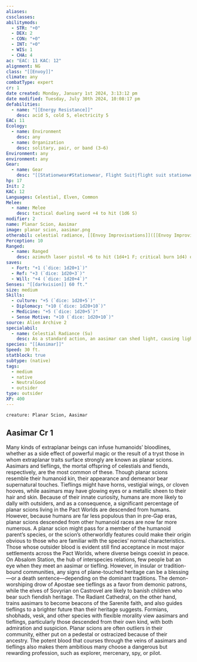 ```yaml
---
aliases: 
cssclasses: 
abilitymods:
  - STR: "+0"
  - DEX: 2
  - CON: "+0"
  - INT: "+0"
  - WIS: 1
  - CHA: 4
ac: "EAC: 11 KAC: 12"
alignment: NG
class: "[[Envoy]]"
climate: any
combatType: expert
cr: 1
date created: Monday, January 1st 2024, 3:13:12 pm
date modified: Tuesday, July 30th 2024, 10:08:17 pm
defabilities:
  - name: "[[Energy Resistance]]"
    desc: acid 5, cold 5, electricity 5
EAC: 11
Ecology:
  - name: Environment
    desc: any
  - name: Organization
    desc: solitary, pair, or band (3–6)
Environment: any
environment: any
Gear:
  - name: Gear
    desc: "[[Stationwear#Stationwear, Flight Suit|flight suit stationwear]], [[Laser Pistol#Laser Pistol, Azimuth|azimuth laser pistol]] with 2 [[Battery#Battery, Standard|Batteries]] (20 charges each), [[Dueling Sword#Dueling Sword, Tactical|tactical dueling sword]], [[Frag Grenade#Frag Grenade, Mk 1|frag grenade I]], [[Smoke Grenade]]"
hp: 17
Init: 2
KAC: 12
Languages: Celestial, Elven, Common
Melee:
  - name: Melee
    desc: tactical dueling sword +4 to hit (1d6 S)
modifier: 2
name: Planar Scion, Aasimar
image: planar scion, aasimar.png
otherabil: celestial radiance, [[Envoy Improvisations]]([[Envoy Improvisations#Not in the Face (EX)|not in the face]] [DC 14])
Perception: 10
Ranged:
  - name: Ranged
    desc: azimuth laser pistol +6 to hit (1d4+1 F; critical burn 1d4) or frag grenade I +6 to hit (explode [15 ft., 1d6 P, DC 12]) or smoke grenade I +6 to hit (explode [20 ft., smoke cloud 1 minute, DC 12])
saves:
  - Fort: "+1 (`dice: 1d20+1`)"
  - Ref: "+3 (`dice: 1d20+3`)"
  - Will: "+4 (`dice: 1d20+4`)"
Senses: "[[darkvision]] 60 ft."
size: medium
Skills:
  - culture: "+5 (`dice: 1d20+5`)"
  - Diplomacy: "+10 (`dice: 1d20+10`)"
  - Medicine: "+5 (`dice: 1d20+5`)"
  - Sense Motive: "+10 (`dice: 1d20+10`)"
source: Alien Archive 2
specialabil:
  - name: Celestial Radiance (Su)
    desc: As a standard action, an aasimar can shed light, causing light within 10 feet of him to increase two steps, up to bright, and light for 10 more feet beyond that to increase one step, up to normal. This lasts for 1 minute, but the aasimar can dismiss it as a swift action. Magical darkness can decrease the light level in this area only if it’s from an item or creature of a level or CR higher than that of the aasimar. An aasimar can use this ability once per day, plus a number of times equal to half his CR or level.
species: "[[Aasimar]]"
Speed: 30 ft.
statblock: true
subtype: (native)
tags:
  - medium
  - native
  - NeutralGood
  - outsider
type: outsider
XP: 400
---
```


```statblock
creature: Planar Scion, Aasimar
```

## Aasimar Cr 1

Many kinds of extraplanar beings can infuse humanoids’ bloodlines, whether as a side effect of powerful magic or the result of a tryst
those in whom extraplanar traits surface strongly are known as planar scions. Aasimars and tieflings, the mortal offspring of celestials and fiends, respectively, are the most common of these. Though planar scions resemble their humanoid kin, their appearance and demeanor bear supernatural touches. Tieflings might have horns, vestigial wings, or cloven hooves, while aasimars may have glowing eyes or a metallic sheen to their hair and skin.
Because of their innate curiosity, humans are more likely to dally with outsiders, and as a consequence, a significant percentage of planar scions living in the Pact Worlds are descended from humans. However, because humans are far less populous than in pre-Gap eras, planar scions descended from other humanoid races are now far more numerous. A planar scion might pass for a member of the humanoid parent’s species, or the scion’s otherworldly features could make their origin obvious to those who are familiar with the species’ normal characteristics. Those whose outsider blood is evident still find acceptance in most major settlements across the Pact Worlds, where diverse beings coexist in peace. On Absalom Station, the hub of interspecies relations, few people bat an eye when they meet an aasimar or tiefling.
However, in insular or tradition-bound communities, any signs of plane-touched heritage can be a blessing—or a death sentence—depending on the dominant traditions. The demon-worshiping drow of Apostae see tieflings as a favor from demonic patrons, while the elves of Sovyrian on Castrovel are likely to banish children who bear such fiendish heritage. The Radiant Cathedral, on the other hand, trains aasimars to become beacons of the Sarenite faith, and also guides tieflings to a brighter future than their heritage suggests. Formians, shobhads, vesk, and other species with flexible morality view aasimars and tieflings, particularly those descended from their own kind, with both admiration and suspicion.
Planar scions are often outliers in their community, either put on a pedestal or ostracized because of their ancestry. The potent blood that courses through the veins of aasimars and tieflings also makes them ambitious
many choose a dangerous but rewarding profession, such as explorer, mercenary, spy, or pilot.
